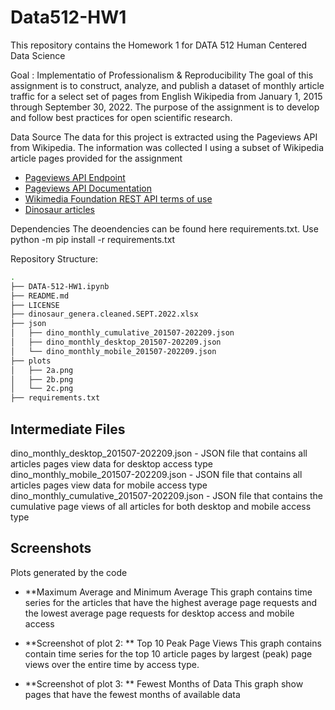 # Data512-HW1

This repository contains the Homework 1 for DATA 512 Human Centered Data Science

Goal : Implementatio of Professionalism & Reproducibility
The goal of this assignment is to construct, analyze, and publish a dataset of monthly article traffic for a select set of pages from English Wikipedia from January 1, 2015 through September 30, 2022. The purpose of the assignment is to develop and follow best practices for open scientific research.

Data Source
The data for this project is extracted using the Pageviews API from Wikipedia. The information was collected I using a subset of Wikipedia article pages provided for the assignment

 - [Pageviews API Endpoint](https://wikimedia.org/api/rest_v1/#!/Pageviews_data/get_metrics_pageviews_aggregate_project_access_agent_granularity_start_end)
 - [Pageviews API Documentation](https://wikitech.wikimedia.org/wiki/Analytics/AQS/Pageviews)
 - [Wikimedia Foundation REST API terms of use](https://www.mediawiki.org/wiki/REST_API#Terms_and_conditions)
 - [Dinosaur articles](https://docs.google.com/spreadsheets/d/1zfBNKsuWOFVFTOGK8qnTr2DmHkYK4mAACBKk1sHLt_k/edit?usp=sharing)


Dependencies
The deoendencies can be found here requirements.txt. Use python -m pip install -r requirements.txt

Repository Structure:
```bash
.
├── DATA-512-HW1.ipynb
├── README.md
├── LICENSE
├── dinosaur_genera.cleaned.SEPT.2022.xlsx
├── json
│   ├── dino_monthly_cumulative_201507-202209.json
│   ├── dino_monthly_desktop_201507-202209.json
│   └── dino_monthly_mobile_201507-202209.json
├── plots
│   ├── 2a.png
│   ├── 2b.png
│   └── 2c.png
├── requirements.txt

```
## Intermediate Files
dino_monthly_desktop_201507-202209.json - JSON file that contains all articles pages view data for desktop access type 
dino_monthly_mobile_201507-202209.json - JSON file that contains all articles pages view data for mobile access type 
dino_monthly_cumulative_201507-202209.json - JSON file that contains the cumulative page views of all articles for both desktop and mobile access type


## Screenshots
Plots generated by the code

- **Maximum Average and Minimum Average
This graph contains time series for the articles that have the highest average page requests and the lowest average page requests for desktop access and mobile access



- **Screenshot of plot 2: ** Top 10 Peak Page Views
This graph contains contain time series for the top 10 article pages by largest (peak) page views over the entire time by access type.



- **Screenshot of plot 3: ** Fewest Months of Data
This graph show pages that have the fewest months of available data
